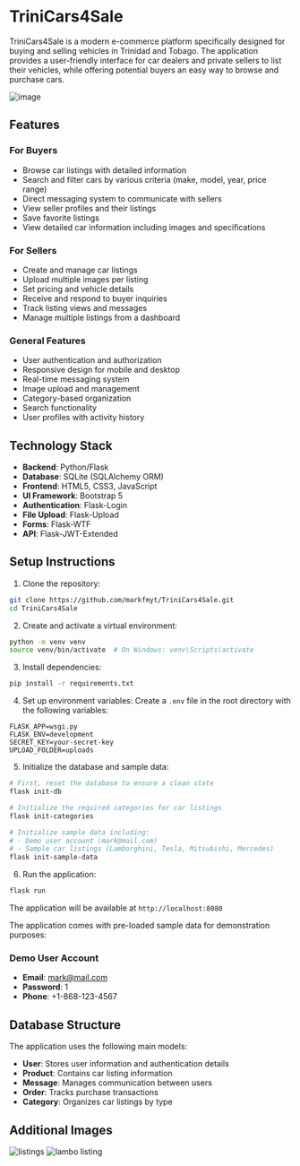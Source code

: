 # TriniCars4Sale

TriniCars4Sale is a modern e-commerce platform specifically designed for buying and selling vehicles in Trinidad and Tobago. The application provides a user-friendly interface for car dealers and private sellers to list their vehicles, while offering potential buyers an easy way to browse and purchase cars.

![image](https://github.com/user-attachments/assets/3494bbc2-4208-4428-91a7-1fd074ec75d4)

## Features

### For Buyers
- Browse car listings with detailed information
- Search and filter cars by various criteria (make, model, year, price range)
- Direct messaging system to communicate with sellers
- View seller profiles and their listings
- Save favorite listings
- View detailed car information including images and specifications

### For Sellers
- Create and manage car listings
- Upload multiple images per listing
- Set pricing and vehicle details
- Receive and respond to buyer inquiries
- Track listing views and messages
- Manage multiple listings from a dashboard

### General Features
- User authentication and authorization
- Responsive design for mobile and desktop
- Real-time messaging system
- Image upload and management
- Category-based organization
- Search functionality
- User profiles with activity history

## Technology Stack

- **Backend**: Python/Flask
- **Database**: SQLite (SQLAlchemy ORM)
- **Frontend**: HTML5, CSS3, JavaScript
- **UI Framework**: Bootstrap 5
- **Authentication**: Flask-Login
- **File Upload**: Flask-Upload
- **Forms**: Flask-WTF
- **API**: Flask-JWT-Extended

## Setup Instructions

1. Clone the repository:
```bash
git clone https://github.com/markfmyt/TriniCars4Sale.git
cd TriniCars4Sale
```

2. Create and activate a virtual environment:
```bash
python -m venv venv
source venv/bin/activate  # On Windows: venv\Scripts\activate
```

3. Install dependencies:
```bash
pip install -r requirements.txt
```

4. Set up environment variables:
Create a `.env` file in the root directory with the following variables:
```
FLASK_APP=wsgi.py
FLASK_ENV=development
SECRET_KEY=your-secret-key
UPLOAD_FOLDER=uploads
```

5. Initialize the database and sample data:
```bash
# First, reset the database to ensure a clean state
flask init-db

# Initialize the required categories for car listings
flask init-categories

# Initialize sample data including:
# - Demo user account (mark@mail.com)
# - Sample car listings (Lamborghini, Tesla, Mitsubishi, Mercedes)
flask init-sample-data
```

6. Run the application:
```bash
flask run
```

The application will be available at `http://localhost:8080`

The application comes with pre-loaded sample data for demonstration purposes:

### Demo User Account
- **Email**: mark@mail.com
- **Password**: 1
- **Phone**: +1-868-123-4567

## Database Structure

The application uses the following main models:

- **User**: Stores user information and authentication details
- **Product**: Contains car listing information
- **Message**: Manages communication between users
- **Order**: Tracks purchase transactions
- **Category**: Organizes car listings by type

## Additional Images
![listings](https://github.com/user-attachments/assets/949d3fb0-fe4b-4a55-8534-64125e5df417)
![lambo listing](https://github.com/user-attachments/assets/e4568240-b601-4b1e-b97d-42213750aafe)


